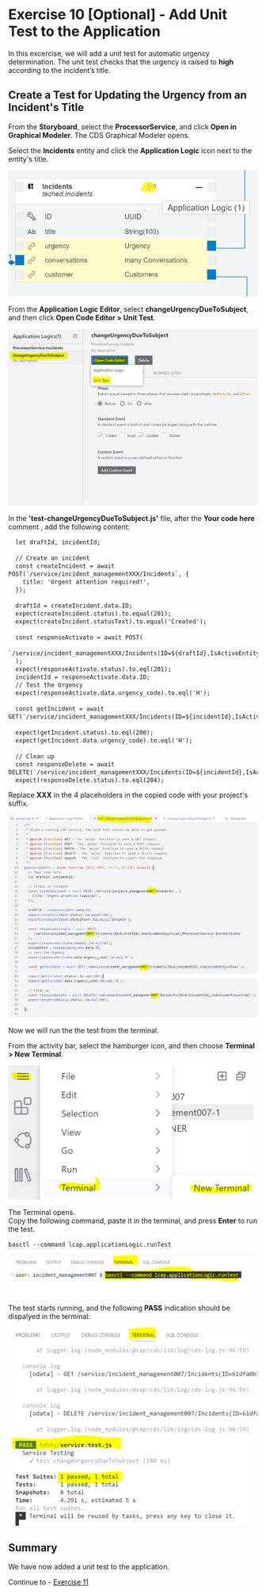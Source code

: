 # Exercise 10 [Optional] - Add Unit Test to the Application
In this excercise, we will add a unit test for automatic urgency determination.
The unit test checks that the urgency is raised to **high** according to the incident’s title.

## Create a Test for Updating the Urgency from an Incident's Title

From the **Storyboard**, select the **ProcessorService**, and click **Open in Graphical Modeler**.
The CDS Graphical Modeler opens.

Select the **Incidents** entity and click the **Application Logic** icon next to the entity's title.

![](/exercises/Ex9/images/addunittestlogic.png)

From the **Application Logic Editor**, select **changeUrgencyDueToSubject**, and then click **Open Code Editor > Unit Test**.

![](/exercises/Ex9/images/unittestcreate.png)

In the **'test-changeUrgencyDueToSubject.js'** file, after the **Your code here** comment , add the following content:

```
  let draftId, incidentId;

  // Create an incident 
  const createIncident = await POST(`/service/incident_managementXXX/Incidents`, {
    title: 'Urgent attention required!',
  });

  draftId = createIncident.data.ID;
  expect(createIncident.status).to.equal(201);
  expect(createIncident.statusText).to.equal('Created');

  const responseActivate = await POST(
    `/service/incident_managementXXX/Incidents(ID=${draftId},IsActiveEntity=false)/ProcessorService.draftActivate`
  );
  expect(responseActivate.status).to.eql(201);
  incidentId = responseActivate.data.ID;
  // Test the Urgency
  expect(responseActivate.data.urgency_code).to.eql('H');

  const getIncident = await GET(`/service/incident_managementXXX/Incidents(ID=${incidentId},IsActiveEntity=true)`);

  expect(getIncident.status).to.eql(200);
  expect(getIncident.data.urgency_code).to.eql('H');

  // Clean up 
  const responseDelete = await DELETE(`/service/incident_managementXXX/Incidents(ID=${incidentId},IsActiveEntity=true)`);
  expect(responseDelete.status).to.eql(204);
 ```
Replace  **XXX** in the 4 placeholders in the copied code with your project's suffix.

![](/exercises/Ex9/images/testcode.png)

Now we will run the the test from the terminal.

From the activity bar, select the hamburger icon, and then choose **Terminal > New Terminal**.

![](/exercises/Ex9/images/terminal.png)

The Terminal opens. <br>
Copy the following command, paste it in the terminal, and press **Enter** to run the test.

```
basctl --command lcap.applicationLogic.runTest
```

![](/exercises/Ex9/images/rununittests.png)

The test starts running, and the following **PASS** indication should be dispalyed in the terminal:

![](/exercises/Ex9/images/testpass.png)


## Summary
We have now added a unit test to the application. 

Continue to - [Exercise 11](../Ex11/README.md)
